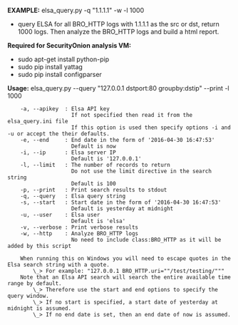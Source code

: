 **EXAMPLE:**
elsa_query.py -q "1.1.1.1" -w -l 1000
- query ELSA for all BRO_HTTP logs with 1.1.1.1 as the src or dst, return 1000 logs.  Then analyze the BRO_HTTP logs and build a html report.


**Required for SecurityOnion analysis VM:**
- sudo apt-get install python-pip
- sudo pip install yattag
- sudo pip install configparser

**Usage:**
        elsa_query.py --query "127.0.0.1 dstport:80 groupby:dstip" --print -l 1000

        -a, --apikey  : Elsa API key
                        If not specified then read it from the elsa_query.ini file
                        If this option is used then specify options -i and -u or accept the their defaults.
        -e, --end     : End date in the form of '2016-04-30 16:47:53'
                        Default is now
        -i, --ip      : Elsa server IP
                        Default is '127.0.0.1'
        -l, --limit   : The number of records to return
                        Do not use the limit directive in the search string
                        Default is 100
        -p, --print   : Print search results to stdout
        -q, --query   : Elsa query string
        -s, --start   : Start date in the form of '2016-04-30 16:47:53'
                        Default is yesterday at midnight
        -u, --user    : Elsa user
                        Default is 'elsa'
        -v, --verbose : Print verbose results
        -w, --http    : Analyze BRO_HTTP logs
                        No need to include class:BRO_HTTP as it will be added by this script

        When running this on Windows you will need to escape quotes in the Elsa search string with a quote.
            \_> For example: "127.0.0.1 BRO_HTTP.uri=""/test/testing/"""
        Note that an Elsa API search will search the entire available time range by default.
            \_> Therefore use the start and end options to specify the query window.
            \_> If no start is specified, a start date of yesterday at midnight is assumed.
            \_> If no end date is set, then an end date of now is assumed.
